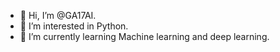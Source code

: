 - 👋 Hi, I’m @GA17AI.
- 👀 I’m interested in Python.
- 🌱 I’m currently learning Machine learning and deep learning.

<!---
GA17AI/GA17AI is a ✨ special ✨ repository because its `README.md` (this file) appears on your GitHub profile.
You can click the Preview link to take a look at your changes.
--->
